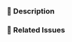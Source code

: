 <!--
Thank you for submitting a pull request!

Please verify that:
* [ ] Code is up-to-date with the `master` branch.
* [ ] You've successfully built and run the tests locally.
* [ ] There are new or updated unit tests validating the change.

Refer to CODE-OF-CONDUCT.md for more details.
  https://github.com/ExpediaGroup/apiary-data-lake/blob/master/CODE-OF-CONDUCT.md
-->

### :pencil: Description


### :link: Related Issues